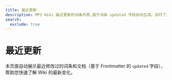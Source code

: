 ```yaml
---
title: 最近更新
description: MPS Wiki 最近更新的词条列表,基于词条 updated 字段自动生成。及时了解多意识体系统、解离障碍与创伤疗愈知识库的最新内容变化与完善
search:
  exclude: true
---
```


# 最近更新

本页面自动展示最近修改过的词条和文档（基于 Frontmatter 的 `updated` 字段），帮助您快速了解 Wiki 的最新变化。

<!-- RECENTLY_UPDATED_DOCS -->
